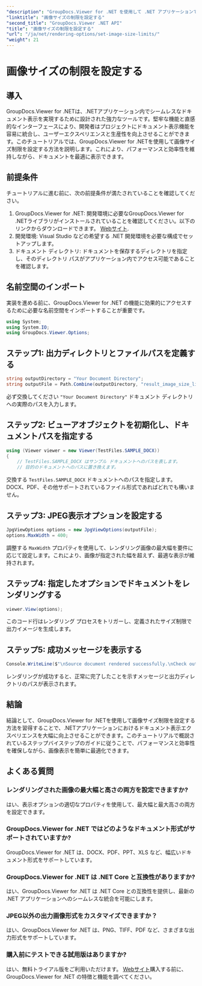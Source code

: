 ```yaml
---
"description": "GroupDocs.Viewer for .NET を使用して .NET アプリケーションで画像サイズの制限を簡単に設定し、ドキュメントの表示エクスペリエンスを向上させる方法を学習します。"
"linktitle": "画像サイズの制限を設定する"
"second_title": "GroupDocs.Viewer .NET API"
"title": "画像サイズの制限を設定する"
"url": "/ja/net/rendering-options/set-image-size-limits/"
"weight": 21
---
```


# 画像サイズの制限を設定する

## 導入
GroupDocs.Viewer for .NETは、.NETアプリケーション内でシームレスなドキュメント表示を実現するために設計された強力なツールです。堅牢な機能と直感的なインターフェースにより、開発者はプロジェクトにドキュメント表示機能を容易に統合し、ユーザーエクスペリエンスと生産性を向上させることができます。このチュートリアルでは、GroupDocs.Viewer for .NETを使用して画像サイズ制限を設定する方法を説明します。これにより、パフォーマンスと効率性を維持しながら、ドキュメントを最適に表示できます。
## 前提条件
チュートリアルに進む前に、次の前提条件が満たされていることを確認してください。
1. GroupDocs.Viewer for .NET: 開発環境に必要なGroupDocs.Viewer for .NETライブラリがインストールされていることを確認してください。以下のリンクからダウンロードできます。 [Webサイト](https://releases。groupdocs.com/viewer/net/).
2. 開発環境: Visual Studio などの希望する .NET 開発環境を必要な構成でセットアップします。
3. ドキュメント ディレクトリ: ドキュメントを保存するディレクトリを指定し、そのディレクトリ パスがアプリケーション内でアクセス可能であることを確認します。

## 名前空間のインポート
実装を進める前に、GroupDocs.Viewer for .NET の機能に効果的にアクセスするために必要な名前空間をインポートすることが重要です。
```csharp
using System;
using System.IO;
using GroupDocs.Viewer.Options;
```
## ステップ1: 出力ディレクトリとファイルパスを定義する
```csharp
string outputDirectory = "Your Document Directory";
string outputFile = Path.Combine(outputDirectory, "result_image_size_limit.jpg");
```
必ず交換してください `"Your Document Directory"` ドキュメント ディレクトリへの実際のパスを入力します。
## ステップ2: ビューアオブジェクトを初期化し、ドキュメントパスを指定する
```csharp
using (Viewer viewer = new Viewer(TestFiles.SAMPLE_DOCX))
{
    // TestFiles.SAMPLE_DOCX はサンプル ドキュメントへのパスを表します。
    // 目的のドキュメントへのパスに置き換えます。
```
交換する `TestFiles.SAMPLE_DOCX` ドキュメントへのパスを指定します。DOCX、PDF、その他サポートされているファイル形式であればどれでも構いません。
## ステップ3: JPEG表示オプションを設定する
```csharp
JpgViewOptions options = new JpgViewOptions(outputFile);
options.MaxWidth = 400;
```
調整する `MaxWidth` プロパティを使用して、レンダリング画像の最大幅を要件に応じて設定します。これにより、画像が指定された幅を超えず、最適な表示が維持されます。
## ステップ4: 指定したオプションでドキュメントをレンダリングする
```csharp
viewer.View(options);
```
このコード行はレンダリング プロセスをトリガーし、定義されたサイズ制限で出力イメージを生成します。
## ステップ5: 成功メッセージを表示する
```csharp
Console.WriteLine($"\nSource document rendered successfully.\nCheck output in {outputDirectory}.");
```
レンダリングが成功すると、正常に完了したことを示すメッセージと出力ディレクトリのパスが表示されます。

## 結論
結論として、GroupDocs.Viewer for .NETを使用して画像サイズ制限を設定する方法を習得することで、.NETアプリケーションにおけるドキュメント表示エクスペリエンスを大幅に向上させることができます。このチュートリアルで概説されているステップバイステップのガイドに従うことで、パフォーマンスと効率性を確保しながら、画像表示を簡単に最適化できます。
## よくある質問
### レンダリングされた画像の最大幅と高さの両方を設定できますか?
はい、表示オプションの適切なプロパティを使用して、最大幅と最大高さの両方を設定できます。
### GroupDocs.Viewer for .NET ではどのようなドキュメント形式がサポートされていますか?
GroupDocs.Viewer for .NET は、DOCX、PDF、PPT、XLS など、幅広いドキュメント形式をサポートしています。
### GroupDocs.Viewer for .NET は .NET Core と互換性がありますか?
はい、GroupDocs.Viewer for .NET は .NET Core との互換性を提供し、最新の .NET アプリケーションへのシームレスな統合を可能にします。
### JPEG以外の出力画像形式をカスタマイズできますか？
はい、GroupDocs.Viewer for .NET は、PNG、TIFF、PDF など、さまざまな出力形式をサポートしています。
### 購入前にテストできる試用版はありますか?
はい、無料トライアル版をご利用いただけます。 [Webサイト](https://releases.groupdocs.com/viewer/net/)購入する前に、GroupDocs.Viewer for .NET の特徴と機能を調べてください。